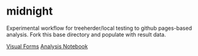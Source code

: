 # midnight
Experimental workflow for treeherder/local testing to github pages-based analysis. Fork this base directory and populate with result data.

[Visual Forms](https://bdekoz.github.io/midnight.sfo-crux/)
[Analysis Notebook](notebooks/lcp_perf_analysis_2025q2.ipynb)
